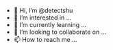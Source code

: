 - 👋 Hi, I’m @detectshu
- 👀 I’m interested in ...
- 🌱 I’m currently learning ...
- 💞️ I’m looking to collaborate on ...
- 📫 How to reach me ...

<!---
detectshu/detectshu is a ✨ special ✨ repository because its `README.md` (this file) appears on your GitHub profile.
You can click the Preview link to take a look at your changes.
--->
